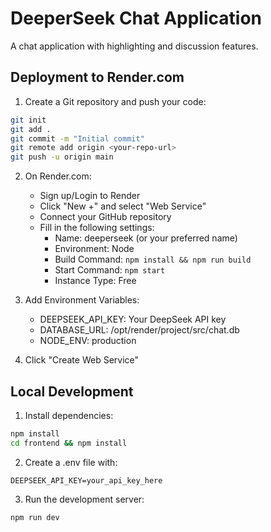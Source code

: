 # DeeperSeek Chat Application

A chat application with highlighting and discussion features.

## Deployment to Render.com

1. Create a Git repository and push your code:
```bash
git init
git add .
git commit -m "Initial commit"
git remote add origin <your-repo-url>
git push -u origin main
```

2. On Render.com:
   - Sign up/Login to Render
   - Click "New +" and select "Web Service"
   - Connect your GitHub repository
   - Fill in the following settings:
     - Name: deeperseek (or your preferred name)
     - Environment: Node
     - Build Command: `npm install && npm run build`
     - Start Command: `npm start`
     - Instance Type: Free

3. Add Environment Variables:
   - DEEPSEEK_API_KEY: Your DeepSeek API key
   - DATABASE_URL: /opt/render/project/src/chat.db
   - NODE_ENV: production

4. Click "Create Web Service"

## Local Development

1. Install dependencies:
```bash
npm install
cd frontend && npm install
```

2. Create a .env file with:
```
DEEPSEEK_API_KEY=your_api_key_here
```

3. Run the development server:
```bash
npm run dev
``` 